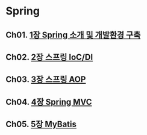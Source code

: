 # Spring
## Ch01. [1장 Spring 소개 및 개발환경 구축](https://github.com/ooo3345sjh/Spring/tree/main/Ch01)
## Ch02. [2장 스프링 IoC/DI](https://github.com/ooo3345sjh/Spring/tree/main/Ch02)
## Ch03. [3장 스프링 AOP](https://github.com/ooo3345sjh/Spring/tree/main/Ch03)
## Ch04. [4장 Spring MVC](https://github.com/ooo3345sjh/Spring/tree/main/Ch04)
## Ch05. [5장 MyBatis](https://github.com/ooo3345sjh/Spring/tree/main/Ch05)
